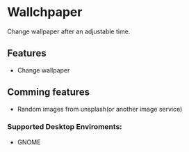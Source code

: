 # Wallchpaper

Change wallpaper after an adjustable time.

## Features
* Change wallpaper


## Comming features
* Random images from unsplash(or another image service)


### Supported Desktop Enviroments:
  - GNOME